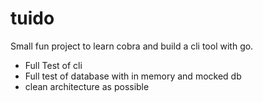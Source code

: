 # tuido

Small fun project to learn cobra and build a cli tool with go.

- Full Test of cli
- Full test of database with in memory and mocked db
- clean architecture as possible
